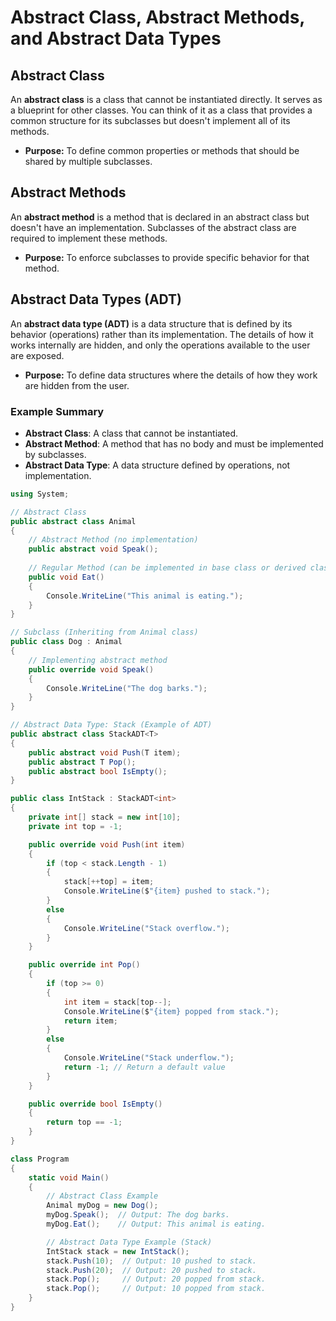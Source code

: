 # Abstract Class, Abstract Methods, and Abstract Data Types

## Abstract Class
An **abstract class** is a class that cannot be instantiated directly. It serves as a blueprint for other classes. You can think of it as a class that provides a common structure for its subclasses but doesn't implement all of its methods.

- **Purpose:** To define common properties or methods that should be shared by multiple subclasses.

## Abstract Methods
An **abstract method** is a method that is declared in an abstract class but doesn't have an implementation. Subclasses of the abstract class are required to implement these methods.

- **Purpose:** To enforce subclasses to provide specific behavior for that method.

## Abstract Data Types (ADT)
An **abstract data type (ADT)** is a data structure that is defined by its behavior (operations) rather than its implementation. The details of how it works internally are hidden, and only the operations available to the user are exposed.

- **Purpose:** To define data structures where the details of how they work are hidden from the user.

### Example Summary
- **Abstract Class**: A class that cannot be instantiated.
- **Abstract Method**: A method that has no body and must be implemented by subclasses.
- **Abstract Data Type**: A data structure defined by operations, not implementation.


```csharp
using System;

// Abstract Class
public abstract class Animal
{
    // Abstract Method (no implementation)
    public abstract void Speak();
    
    // Regular Method (can be implemented in base class or derived class)
    public void Eat()
    {
        Console.WriteLine("This animal is eating.");
    }
}

// Subclass (Inheriting from Animal class)
public class Dog : Animal
{
    // Implementing abstract method
    public override void Speak()
    {
        Console.WriteLine("The dog barks.");
    }
}

// Abstract Data Type: Stack (Example of ADT)
public abstract class StackADT<T>
{
    public abstract void Push(T item);
    public abstract T Pop();
    public abstract bool IsEmpty();
}

public class IntStack : StackADT<int>
{
    private int[] stack = new int[10];
    private int top = -1;

    public override void Push(int item)
    {
        if (top < stack.Length - 1)
        {
            stack[++top] = item;
            Console.WriteLine($"{item} pushed to stack.");
        }
        else
        {
            Console.WriteLine("Stack overflow.");
        }
    }

    public override int Pop()
    {
        if (top >= 0)
        {
            int item = stack[top--];
            Console.WriteLine($"{item} popped from stack.");
            return item;
        }
        else
        {
            Console.WriteLine("Stack underflow.");
            return -1; // Return a default value
        }
    }

    public override bool IsEmpty()
    {
        return top == -1;
    }
}

class Program
{
    static void Main()
    {
        // Abstract Class Example
        Animal myDog = new Dog();
        myDog.Speak();  // Output: The dog barks.
        myDog.Eat();    // Output: This animal is eating.

        // Abstract Data Type Example (Stack)
        IntStack stack = new IntStack();
        stack.Push(10);  // Output: 10 pushed to stack.
        stack.Push(20);  // Output: 20 pushed to stack.
        stack.Pop();     // Output: 20 popped from stack.
        stack.Pop();     // Output: 10 popped from stack.
    }
}

```
